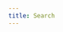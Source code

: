 ```yaml
---
title: Search
---
```



<div id="search"></div>


<script src="{{ '/_pagefind/pagefind-ui.js' | relative_url }}" type="text/javascript"></script>
<script>
    window.addEventListener('DOMContentLoaded', (event) => {
        new PagefindUI({ element: "#search" });
    });
</script>
